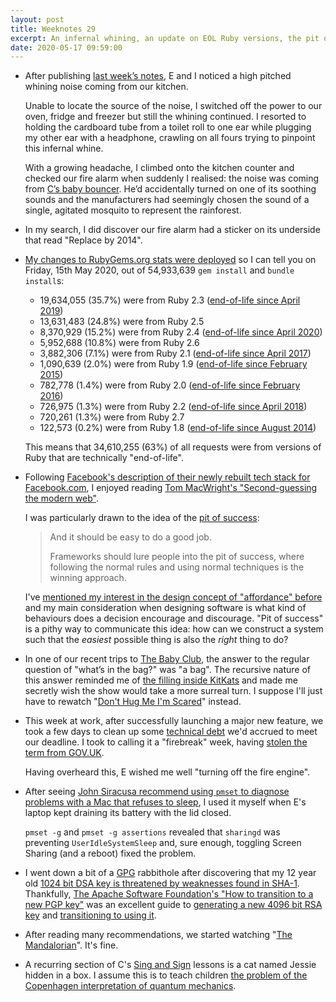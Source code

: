 ```yaml
---
layout: post
title: Weeknotes 29
excerpt: An infernal whining, an update on EOL Ruby versions, the pit of success, a GPG rabbithole and teaching babies about quantum mechanics.
date: 2020-05-17 09:59:00
---
```

*   After publishing [last week’s notes](/2020/05/10/weeknotes-28/), E and I noticed a high pitched whining noise coming from our kitchen.

    Unable to locate the source of the noise, I switched off the power to our oven, fridge and freezer but still the whining continued. I resorted to holding the cardboard tube from a toilet roll to one ear while plugging my other ear with a headphone, crawling on all fours trying to pinpoint this infernal whine.

    With a growing headache, I climbed onto the kitchen counter and checked our fire alarm when suddenly I realised: the noise was coming from [C’s baby bouncer](https://uk.joiebaby.com/product/dreamer/). He’d accidentally turned on one of its soothing sounds and the manufacturers had seemingly chosen the sound of a single, agitated mosquito to represent the rainforest.

*   In my search, I did discover our fire alarm had a sticker on its underside that read "Replace by 2014".

*   [My changes to RubyGems.org stats were deployed](https://github.com/rubytogether/ecosystem/pull/284) so I can tell you on Friday, 15th May 2020, out of 54,933,639 `gem install` and `bundle install`s:

    * 19,634,055 (35.7%) were from Ruby 2.3 ([end-of-life since April 2019](https://www.ruby-lang.org/en/downloads/branches/))
    * 13,631,483 (24.8%) were from Ruby 2.5
    * 8,370,929 (15.2%) were from Ruby 2.4 ([end-of-life since April 2020](https://www.ruby-lang.org/en/downloads/branches/))
    * 5,952,688 (10.8%) were from Ruby 2.6
    * 3,882,306 (7.1%) were from Ruby 2.1 ([end-of-life since April 2017](https://www.ruby-lang.org/en/downloads/branches/))
    * 1,090,639 (2.0%) were from Ruby 1.9 ([end-of-life since February 2015](https://www.ruby-lang.org/en/downloads/branches/))
    * 782,778 (1.4%) were from Ruby 2.0 ([end-of-life since February 2016](https://www.ruby-lang.org/en/downloads/branches/))
    * 726,975 (1.3%) were from Ruby 2.2 ([end-of-life since April 2018](https://www.ruby-lang.org/en/downloads/branches/))
    * 720,261 (1.3%) were from Ruby 2.7
    * 122,573 (0.2%) were from Ruby 1.8 ([end-of-life since August 2014](https://www.ruby-lang.org/en/news/2014/07/01/eol-for-1-8-7-and-1-9-2/))

    This means that 34,610,255 (63%) of all requests were from versions of Ruby that are technically "end-of-life".


*   Following [Facebook's description of their newly rebuilt tech stack for Facebook.com](https://engineering.fb.com/web/facebook-redesign/), I enjoyed reading [Tom MacWright's "Second-guessing the modern web"](https://macwright.org/2020/05/10/spa-fatigue.html).

    I was particularly drawn to the idea of the [pit of success](https://blog.codinghorror.com/falling-into-the-pit-of-success/):

    > And it should be easy to do a good job.
    >
    > Frameworks should lure people into the pit of success, where following the normal rules and using normal techniques is the winning approach.

    I've [mentioned my interest in the design concept of "affordance" before](/2019/12/08/weeknotes-6/) and my main consideration when designing software is what kind of behaviours does a decision encourage and discourage. "Pit of success" is a pithy way to communicate this idea: how can we construct a system such that the _easiest_ possible thing is also the _right_ thing to do?

*   In one of our recent trips to [The Baby Club](https://www.bbc.co.uk/cbeebies/shows/the-baby-club), the answer to the regular question of "what’s in the bag?" was "a bag". The recursive nature of this answer reminded me of [the filling inside KitKats](https://www.foodandwine.com/news/solving-mystery-kit-kat-filling) and made me secretly wish the show would take a more surreal turn. I suppose I'll just have to rewatch "[Don't Hug Me I'm Scared](https://www.youtube.com/channel/UCZOnoLKzoBItcEk5OsES2TA)" instead.

*   This week at work, after successfully launching a major new feature, we took a few days to clean up some [technical debt](https://martinfowler.com/bliki/TechnicalDebt.html) we'd accrued to meet our deadline. I took to calling it a "firebreak" week, having [stolen the term from GOV.UK](https://insidegovuk.blog.gov.uk/2015/02/06/gov-uks-firebreak-why-and-how-we-spent-a-month-working-differently/).

    Having overheard this, E wished me well "turning off the fire engine".

*   After seeing [John Siracusa recommend using `pmset` to diagnose problems with a Mac that refuses to sleep](https://twitter.com/siracusa/status/1258113504499904512), I used it myself when E's laptop kept draining its battery with the lid closed.

    `pmset -g` and `pmset -g assertions` revealed that `sharingd` was preventing `UserIdleSystemSleep` and, sure enough, toggling Screen Sharing (and a reboot) fixed the problem.

*   I went down a bit of a [GPG](https://www.gnupg.org) rabbithole after discovering that my 12 year old [1024 bit DSA key is threatened by weaknesses found in SHA-1](https://infra.apache.org/openpgp.html#generate-key). Thankfully, [The Apache Software Foundation's "How to transition to a new PGP key"](https://infra.apache.org/key-transition.html) was an excellent guide to [generating a new 4096 bit RSA key](https://infra.apache.org/openpgp.html#generate-key) and [transitioning to using it](https://infra.apache.org/key-transition.html#single-keyring).

*   After reading many recommendations, we started watching "[The Mandalorian](https://disneyplusoriginals.disney.com/show/the-mandalorian)". It's fine.

*   A recurring section of C's [Sing and Sign](https://www.singandsign.co.uk) lessons is a cat named Jessie hidden in a box. I assume this is to teach children [the problem of the Copenhagen interpretation of quantum mechanics](https://en.wikipedia.org/wiki/Schrödinger%27s_cat).

